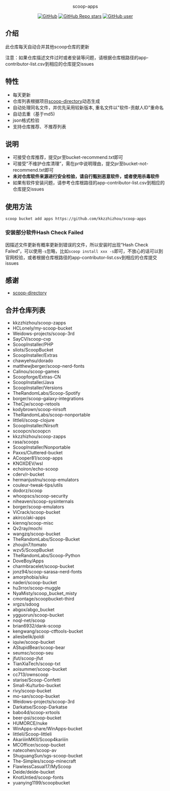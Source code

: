 <p align="center">
  scoop-apps
</p>
<p align="center">
  <a href="https://github.com/kkzzhizhou/scoop-apps"><img alt="GitHub" src="https://img.shields.io/badge/Readme--Style-standard--repository-brightgreen?style=flat-square&color=f83500"/></a>
  <a href="https://github.com/kkzzhizhou/scoop-apps"><img alt="GitHub Repo stars" src="https://img.shields.io/github/stars/kkzzhizhou/scoop-apps?style=flat-square"/></a>
  <a href="https://github.com/kkzzhizhou"><img alt="GitHub user" src="https://img.shields.io/badge/author-kkzzhizhou-brightgreen?style=flat-square"/></a>
</p>


## 介绍

此仓库每天自动合并其他scoop仓库的更新

注意：如果仓库描述文件过时或者安装等问题，请根据仓库根路径的app-contributor-list.csv到相应的仓库提交issues

## 特性

- 每天更新
- 仓库列表根据项目[scoop-directory](https://github.com/rasa/scoop-directory)动态生成
- 自动处理同名文件，并优先采用较新版本, 重名文件以"软件-贡献人ID"重命名
- 自动去重（基于md5)
- json格式检验
- 支持仓库推荐、不推荐列表

## 说明

- 可接受仓库推荐，提交pr至bucket-recommend.txt即可
- 可接受"不维护仓库清理”，需在pr中说明理由，提交pr至bucket-not-recommend.txt即可
- **未对仓库软件来源进行安全检验，请自行甄别恶意软件，或者使用杀毒软件**
- 如果有软件安装问题，请参考仓库根路径的app-contributor-list.csv到相应的仓库提交issues

## 使用方法

```
scoop bucket add apps https://github.com/kkzzhizhou/scoop-apps
```

### 安装部分软件Hash Check Failed



因描述文件更新有概率更新到错误的文件，所以安装时出现“Hash Check Failed”，可以使用`-s`忽略，比如`scoop install xxx -s`即可，不放心的话可以到官网校验，或者根据仓库根路径的app-contributor-list.csv到相应的仓库提交issues

## 感谢

- [scoop-directory](https://github.com/rasa/scoop-directory)

## 合并仓库列表

- kkzzhizhou/scoop-zapps
- HCLonely/my-scoop-bucket
- Weidows-projects/scoop-3rd
- SayCV/scoop-cvp
- ScoopInstaller/PHP
- sliots/ScoopBucket
- ScoopInstaller/Extras
- chawyehsu/dorado
- matthewjberger/scoop-nerd-fonts
- Calinou/scoop-games
- Scoopforge/Extras-CN
- ScoopInstaller/Java
- ScoopInstaller/Versions
- TheRandomLabs/Scoop-Spotify
- borger/scoop-galaxy-integrations
- TheCjw/scoop-retools
- kodybrown/scoop-nirsoft
- TheRandomLabs/scoop-nonportable
- littleli/scoop-clojure
- ScoopInstaller/Nirsoft
- scoopcn/scoopcn
- kkzzhizhou/scoop-zapps
- rasa/scoops
- ScoopInstaller/Nonportable
- Paxxs/Cluttered-bucket
- ACooper81/scoop-apps
- KNOXDEV/wsl
- echoiron/echo-scoop
- cderv/r-bucket
- hermanjustnu/scoop-emulators
- couleur-tweak-tips/utils
- dodorz/scoop
- whoopscs/scoop-security
- niheaven/scoop-sysinternals
- borger/scoop-emulators
- ViCrack/scoop-bucket
- akirco/aki-apps
- kiennq/scoop-misc
- Qv2ray/mochi
- wangzq/scoop-bucket
- TheRandomLabs/Scoop-Bucket
- zhoujin7/tomato
- wzv5/ScoopBucket
- TheRandomLabs/Scoop-Python
- DoveBoy/Apps
- charmbracelet/scoop-bucket
- jonz94/scoop-sarasa-nerd-fonts
- amorphobia/siku
- naderi/scoop-bucket
- hu3rror/scoop-muggle
- NyaMisty/scoop_bucket_misty
- cmontage/scoopbucket-third
- xrgzs/sdoog
- abgox/abgo_bucket
- ygguorun/scoop-bucket
- noql-net/scoop
- brian6932/dank-scoop
- kengwang/scoop-ctftools-bucket
- aliesbelik/poldi
- iquiw/scoop-bucket
- AStupidBear/scoop-bear
- seumsc/scoop-seu
- jfut/scoop-jfut
- TianXiaTech/scoop-txt
- aoisummer/scoop-bucket
- cc713/ownscoop
- starise/Scoop-Confetti
- Small-Ku/turbo-bucket
- rivy/scoop-bucket
- mo-san/scoop-bucket
- Weidows-projects/scoop-3rd
- Darkatse/Scoop-Darkatse
- babo4d/scoop-xrtools
- beer-psi/scoop-bucket
- HUMORCE/nuke
- WinApps-share/WinApps-bucket
- littleli/Scoop-littleli
- AkariiinMKII/Scoop4kariiin
- MCOfficer/scoop-bucket
- natecohen/scoop-av
- ShuguangSun/sgs-scoop-bucket
- The-Simples/scoop-minecraft
- FlawlessCasual17/MyScoop
- Deide/deide-bucket
- KnotUntied/scoop-fonts
- yuanying1199/scoopbucket

